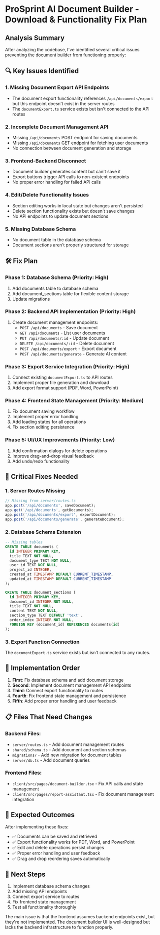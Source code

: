 
# ProSprint AI Document Builder - Download & Functionality Fix Plan

## Analysis Summary

After analyzing the codebase, I've identified several critical issues preventing the document builder from functioning properly:

## 🔍 Key Issues Identified

### 1. **Missing Document Export API Endpoints**
- The document export functionality references `/api/documents/export` but this endpoint doesn't exist in the server routes
- The `documentExport.ts` service exists but isn't connected to the API routes

### 2. **Incomplete Document Management API**
- Missing `/api/documents` POST endpoint for saving documents
- Missing `/api/documents` GET endpoint for fetching user documents
- No connection between document generation and storage

### 3. **Frontend-Backend Disconnect**
- Document builder generates content but can't save it
- Export buttons trigger API calls to non-existent endpoints
- No proper error handling for failed API calls

### 4. **Edit/Delete Functionality Issues**
- Section editing works in local state but changes aren't persisted
- Delete section functionality exists but doesn't save changes
- No API endpoints to update document sections

### 5. **Missing Database Schema**
- No document table in the database schema
- Document sections aren't properly structured for storage

## 🛠️ Fix Plan

### Phase 1: Database Schema (Priority: High)
1. Add documents table to database schema
2. Add document_sections table for flexible content storage
3. Update migrations

### Phase 2: Backend API Implementation (Priority: High)
1. Create document management endpoints:
   - `POST /api/documents` - Save document
   - `GET /api/documents` - List user documents
   - `PUT /api/documents/:id` - Update document
   - `DELETE /api/documents/:id` - Delete document
   - `POST /api/documents/export` - Export document
   - `POST /api/documents/generate` - Generate AI content

### Phase 3: Export Service Integration (Priority: High)
1. Connect existing `documentExport.ts` to API routes
2. Implement proper file generation and download
3. Add export format support (PDF, Word, PowerPoint)

### Phase 4: Frontend State Management (Priority: Medium)
1. Fix document saving workflow
2. Implement proper error handling
3. Add loading states for all operations
4. Fix section editing persistence

### Phase 5: UI/UX Improvements (Priority: Low)
1. Add confirmation dialogs for delete operations
2. Improve drag-and-drop visual feedback
3. Add undo/redo functionality

## 🚨 Critical Fixes Needed

### 1. Server Routes Missing
```typescript
// Missing from server/routes.ts
app.post('/api/documents', saveDocument);
app.get('/api/documents', getDocuments);
app.post('/api/documents/export', exportDocument);
app.post('/api/documents/generate', generateDocument);
```

### 2. Database Schema Extension
```sql
-- Missing tables
CREATE TABLE documents (
  id INTEGER PRIMARY KEY,
  title TEXT NOT NULL,
  document_type TEXT NOT NULL,
  user_id TEXT NOT NULL,
  project_id INTEGER,
  created_at TIMESTAMP DEFAULT CURRENT_TIMESTAMP,
  updated_at TIMESTAMP DEFAULT CURRENT_TIMESTAMP
);

CREATE TABLE document_sections (
  id INTEGER PRIMARY KEY,
  document_id INTEGER NOT NULL,
  title TEXT NOT NULL,
  content TEXT NOT NULL,
  section_type TEXT DEFAULT 'text',
  order_index INTEGER NOT NULL,
  FOREIGN KEY (document_id) REFERENCES documents(id)
);
```

### 3. Export Function Connection
The `documentExport.ts` service exists but isn't connected to any routes.

## 🔧 Implementation Order

1. **First**: Fix database schema and add document storage
2. **Second**: Implement document management API endpoints
3. **Third**: Connect export functionality to routes
4. **Fourth**: Fix frontend state management and persistence
5. **Fifth**: Add proper error handling and user feedback

## 📋 Files That Need Changes

### Backend Files:
- `server/routes.ts` - Add document management routes
- `shared/schema.ts` - Add document and section schemas
- `migrations/` - Add new migration for document tables
- `server/db.ts` - Add document queries

### Frontend Files:
- `client/src/pages/document-builder.tsx` - Fix API calls and state management
- `client/src/pages/report-assistant.tsx` - Fix document management integration

## 🎯 Expected Outcomes

After implementing these fixes:
- ✅ Documents can be saved and retrieved
- ✅ Export functionality works for PDF, Word, and PowerPoint
- ✅ Edit and delete operations persist changes
- ✅ Proper error handling and user feedback
- ✅ Drag and drop reordering saves automatically

## 🚀 Next Steps

1. Implement database schema changes
2. Add missing API endpoints
3. Connect export service to routes
4. Fix frontend state management
5. Test all functionality thoroughly

The main issue is that the frontend assumes backend endpoints exist, but they're not implemented. The document builder UI is well-designed but lacks the backend infrastructure to function properly.

